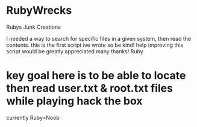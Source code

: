 # RubyWrecks
Rubys Junk Creations

I needed a way to search for specific files in a given system, then read the contents.
this is the first script ive wrote so be kind!
help improving this script would be greatly appreciated many thanks!
Ruby

# key goal here is to be able to locate then read user.txt & root.txt files while playing hack the box
currently Ruby=Noob
